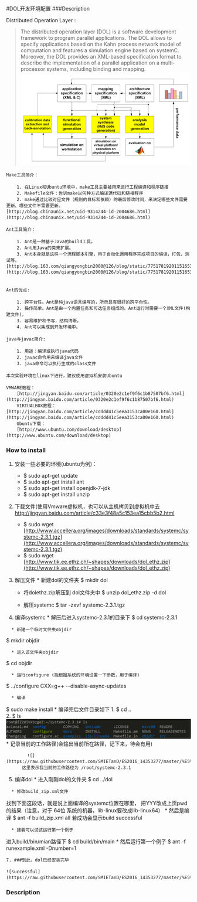 #DOL开发环境配置
###Description

   Distributed Operation Layer : 
>The distributed operation layer (DOL) is a software development framework to program parallel applications. The DOL allows to specify applications based on the Kahn process network model of computation and features a simulation engine based on systemC. Moreover, the DOL provides an XML-based specification format to describe the implementation of a parallel application on a multi-processor systems, including binding and mapping.
![successful](https://raw.githubusercontent.com/SMIETanD/ES2016_14353277/master/%E5%9B%BE%E7%89%871.png)


   	Make工具简介：

		1. 在Linux和Ubuntu环境中，make工具主要被用来进行工程编译和程序链接
		2. Makefile文件：告诉make以何种方式编译源代码和链接程序
		2. make通过比较对应文件（规则的目标和依赖）的最后修改时间，来决定哪些文件需要更新、哪些文件不需要更新。
	[http://blog.chinaunix.net/uid-9314244-id-2004686.html](http://blog.chinaunix.net/uid-9314244-id-2004686.html)

   	Ant工具简介：

		1. Ant是一种基于Java的build工具。
		2. Ant用Java的类来扩展。
		3. Ant本身就是这样一个流程脚本引擎，用于自动化调用程序完成项目的编译，打包，测试等。
	[http://blog.163.com/qiangyongbin2000@126/blog/static/77517819201151653423687/](http://blog.163.com/qiangyongbin2000@126/blog/static/77517819201151653423687/)


   	Ant的优点:

		1. 跨平台性。Ant是纯java语言编写的，所示具有很好的跨平台性。
		2. 操作简单。Ant是由一个内置任务和可选任务组成的。Ant运行时需要一个XML文件(构建文件)。
		3. 容易维护和书写，结构清晰。
		4. Ant可以集成到开发环境中。

   	java与javac简介:

		1. 用途：编译或执行java代码
		2. javac命令用来编译java文件
		3. java命令可以执行生成的class文件

   	本次实验环境在linux下进行，建议使用虚拟机安装Ubuntu

	VMWARE教程：
		[http://jingyan.baidu.com/article/0320e2c1ef9f6c1b87507bf6.html](http://jingyan.baidu.com/article/0320e2c1ef9f6c1b87507bf6.html)
		VIRTUALBOX教程：
	[http://jingyan.baidu.com/article/cdddd41c5eea3153ca00e160.html](http://jingyan.baidu.com/article/cdddd41c5eea3153ca00e160.html)
		Ubuntu下载：
		[http://www.ubuntu.com/download/desktop](http://www.ubuntu.com/download/desktop)

### How to install

  1. 安装一些必要的环境(ubuntu为例)：
		* $ sudo apt-get update
		* $ sudo apt-get install ant
		* $ sudo apt-get install openjdk-7-jdk
		* $ sudo apt-get install unzip
   2. 下载文件(使用Vmware虚拟机，也可以从主机拷贝到虚拟机中去[http://jingyan.baidu.com/article/c33e3f48a5c153ea15cbb5b2.html ](http://jingyan.baidu.com/article/c33e3f48a5c153ea15cbb5b2.html ) 
       * $ sudo wget [http://www.accellera.org/images/downloads/standards/systemc/systemc-2.3.1.tgz](http://www.accellera.org/images/downloads/standards/systemc/systemc-2.3.1.tgz)
       * $ sudo wget [http://www.tik.ee.ethz.ch/~shapes/downloads/dol_ethz.zip](http://www.tik.ee.ethz.ch/~shapes/downloads/dol_ethz.zip)
 
   3.  解压文件
      * 新建dol的文件夹 
$ mkdir dol

       * 将dolethz.zip解压到 dol文件夹中
$ unzip dol_ethz.zip -d dol

       * 解压systemc
$ tar -zxvf systemc-2.3.1.tgz

   4.  编译systemc
      * 解压后进入systemc-2.3.1的目录下
$ cd systemc-2.3.1

      * 新建一个临时文件夹objdir
$ mkdir objdir

      * 进入该文件夹objdir
$ cd objdir

      * 运行configure (能根据系统的环境设置一下参数，用于编译)
$ ../configure CXX=g++ --disable-async-updates

      * 编译
$ sudo make install
      * 编译完后文件目录如下 
         1. $ cd ..  
 		 2.	$ ls	
         ![](https://raw.githubusercontent.com/SMIETanD/ES2016_14353277/master/%E5%9B%BE%E7%89%873.png)	
       * 记录当前的工作路径(会输出当前所在路径，记下来，待会有用)

         	![](https://raw.githubusercontent.com/SMIETanD/ES2016_14353277/master/%E5%9B%BE%E7%89%874.png)
          这里表示我当前的工作路径为 /root/systemc-2.3.1

   5.  编译dol 
      * 进入刚刚dol的文件夹
$ cd ../dol

      * 修改build_zip.xml文件
找到下面这段话，就是说上面编译的systemc位置在哪里，
<property name="systemc.inc" value="YYY/include"/>
<property name="systemc.lib" value="YYY/lib-linux/libsystemc.a"/>
把YYY改成上页pwd的结果（注意，对于  64位 系统的机器，lib-linux要改成lib-linux64）
      * 然后是编译
$ ant -f build_zip.xml all
若成功会显示build successful

      * 接着可以试试运行第一个例子
进入build/bin/mian路径下
$ cd build/bin/main
      * 然后运行第一个例子
$ ant -f runexample.xml -Dnumber=1
   
    7. ###到此，dol已经安装完毕

    ![successful](https://raw.githubusercontent.com/SMIETanD/ES2016_14353277/master/%E5%9B%BE%E7%89%875.png)

### Description
   